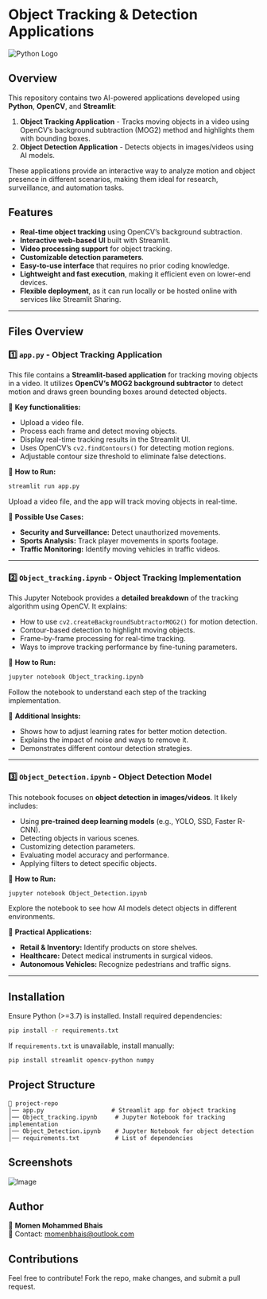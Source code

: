 # Object Tracking & Detection Applications

![Python Logo](https://www.python.org/static/community_logos/python-logo.png)

## Overview
This repository contains two AI-powered applications developed using **Python**, **OpenCV**, and **Streamlit**:

1. **Object Tracking Application** - Tracks moving objects in a video using OpenCV’s background subtraction (MOG2) method and highlights them with bounding boxes.
2. **Object Detection Application** - Detects objects in images/videos using AI models.

These applications provide an interactive way to analyze motion and object presence in different scenarios, making them ideal for research, surveillance, and automation tasks.

## Features
- **Real-time object tracking** using OpenCV’s background subtraction.
- **Interactive web-based UI** built with Streamlit.
- **Video processing support** for object tracking.
- **Customizable detection parameters**.
- **Easy-to-use interface** that requires no prior coding knowledge.
- **Lightweight and fast execution**, making it efficient even on lower-end devices.
- **Flexible deployment**, as it can run locally or be hosted online with services like Streamlit Sharing.

---
## Files Overview
### 1️⃣ `app.py` - Object Tracking Application
This file contains a **Streamlit-based application** for tracking moving objects in a video. It utilizes **OpenCV’s MOG2 background subtractor** to detect motion and draws green bounding boxes around detected objects.

🔹 **Key functionalities:**
- Upload a video file.
- Process each frame and detect moving objects.
- Display real-time tracking results in the Streamlit UI.
- Uses OpenCV’s `cv2.findContours()` for detecting motion regions.
- Adjustable contour size threshold to eliminate false detections.

🔹 **How to Run:**
```sh
streamlit run app.py
```
Upload a video file, and the app will track moving objects in real-time.

🔹 **Possible Use Cases:**
- **Security and Surveillance:** Detect unauthorized movements.
- **Sports Analysis:** Track player movements in sports footage.
- **Traffic Monitoring:** Identify moving vehicles in traffic videos.

---
### 2️⃣ `Object_tracking.ipynb` - Object Tracking Implementation
This Jupyter Notebook provides a **detailed breakdown** of the tracking algorithm using OpenCV. It explains:
- How to use `cv2.createBackgroundSubtractorMOG2()` for motion detection.
- Contour-based detection to highlight moving objects.
- Frame-by-frame processing for real-time tracking.
- Ways to improve tracking performance by fine-tuning parameters.

🔹 **How to Run:**
```sh
jupyter notebook Object_tracking.ipynb
```
Follow the notebook to understand each step of the tracking implementation.

🔹 **Additional Insights:**
- Shows how to adjust learning rates for better motion detection.
- Explains the impact of noise and ways to remove it.
- Demonstrates different contour detection strategies.

---
### 3️⃣ `Object_Detection.ipynb` - Object Detection Model
This notebook focuses on **object detection in images/videos**. It likely includes:
- Using **pre-trained deep learning models** (e.g., YOLO, SSD, Faster R-CNN).
- Detecting objects in various scenes.
- Customizing detection parameters.
- Evaluating model accuracy and performance.
- Applying filters to detect specific objects.

🔹 **How to Run:**
```sh
jupyter notebook Object_Detection.ipynb
```
Explore the notebook to see how AI models detect objects in different environments.

🔹 **Practical Applications:**
- **Retail & Inventory:** Identify products on store shelves.
- **Healthcare:** Detect medical instruments in surgical videos.
- **Autonomous Vehicles:** Recognize pedestrians and traffic signs.

---
## Installation
Ensure Python (>=3.7) is installed. Install required dependencies:
```sh
pip install -r requirements.txt
```
If `requirements.txt` is unavailable, install manually:
```sh
pip install streamlit opencv-python numpy
```

## Project Structure
```
📂 project-repo
│── app.py                   # Streamlit app for object tracking
│── Object_tracking.ipynb     # Jupyter Notebook for tracking implementation
│── Object_Detection.ipynb    # Jupyter Notebook for object detection
│── requirements.txt          # List of dependencies
```

## Screenshots
![Image](https://github.com/user-attachments/assets/98bc69e2-3258-427a-9f36-ee6975723dfd)

## Author
👤 **Momen Mohammed Bhais**  
📧 Contact: [momenbhais@outlook.com](mailto:momenbhais@outlook.com)

## Contributions
Feel free to contribute! Fork the repo, make changes, and submit a pull request.

